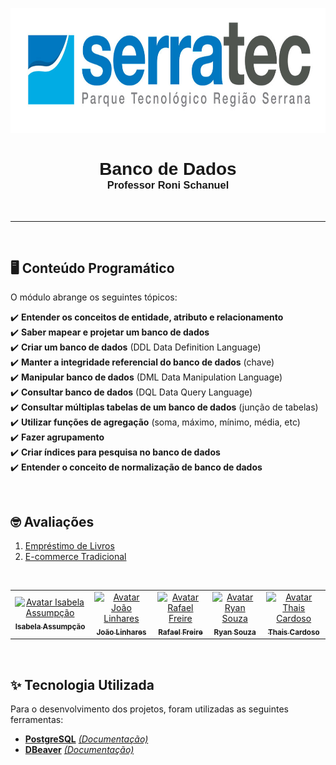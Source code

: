 <p align="center">
   <img height="200px" src="../assets/logoSerratec.jpg" alt="logo serratec"/>
</p>

<div align="center">
  <h1 style="font-family: 'Nunito', sans-serif; margin-bottom: 0;border-bottom: 0; padding-bottom: 0;">Banco de Dados</h1>
  <h3 style="font-family: 'Nunito', sans-serif; margin-top: 0;">Professor Roni Schanuel</h3>
</div>

</br>

---

</br>

## 🖥️ Conteúdo Programático

O módulo abrange os seguintes tópicos:

✔️ **Entender os conceitos de entidade, atributo e relacionamento**</br>
✔️ **Saber mapear e projetar um banco de dados**</br>
✔️ **Criar um banco de dados** (DDL Data Definition Language)</br>
✔️ **Manter a integridade referencial do banco de dados** (chave)</br>
✔️ **Manipular banco de dados** (DML Data Manipulation Language)</br>
✔️ **Consultar banco de dados** (DQL Data Query Language)</br>
✔️ **Consultar múltiplas tabelas de um banco de dados** (junção de tabelas)</br>
✔️ **Utilizar funções de agregação** (soma, máximo, mínimo, média, etc)</br>
✔️ **Fazer agrupamento**</br>
✔️ **Criar índices para pesquisa no banco de dados**</br>
✔️ **Entender o conceito de normalização de banco de dados**</br>

</br>

## 🤓 Avaliações

1. [Empréstimo de Livros](https://github.com/thaiscardosodemello/serratec.residenciatic/blob/main/BancoDeDados/Trabalho%20Final/avaliacao_01.sql)
2. [E-commerce Tradicional](https://github.com/thaiscardosodemello/serratec.residenciatic/blob/main/BancoDeDados/Trabalho%20Final/avaliacao_02.sql)


<br/>
<table align="center">
    <tr>
    <td align="center">
      <a href="https://github.com/isabe1l4">
        <img src="https://avatars.githubusercontent.com/u/166730062?v=4" width="100px;" alt="Avatar Isabela Assumpção"/><br>
        <sub>
          <b>Isabela Assumpção</b>
        </sub>
      </a>
    </td>
    <td align="center">
      <a href="https://github.com/JoaoGLinhares">
        <img src="https://avatars.githubusercontent.com/u/177574425?v=4" width="100px;" alt="Avatar João Linhares"/><br>
        <sub>
          <b>João Linhares</b>
        </sub>
      </a>
    </td>
    <td align="center">
      <a href="https://github.com/rafaelfreire3107">
        <img src="https://avatars.githubusercontent.com/u/177573677?v=4" width="100px;" alt="Avatar Rafael Freire"/><br>
        <sub>
          <b>Rafael Freire</b>
        </sub>
      </a>
    </td>
    <td align="center">
      <a href="https://github.com/ryansouza9">
        <img src="https://avatars.githubusercontent.com/u/178517635?v=4" width="100px;" alt="Avatar Ryan Souza"/><br>
        <sub>
          <b>Ryan Souza</b>
        </sub>
      </a>
    </td>
    <td align="center">
      <a href="https://github.com/thaiscardosodemello">
        <img src="https://avatars.githubusercontent.com/u/14929797?v=4" width="100px;" alt="Avatar Thais Cardoso"/><br>
        <sub>
          <b>Thais Cardoso</b>
        </sub>
      </a>
    </td>
</table>

</br>

## ✨ Tecnologia Utilizada

Para o desenvolvimento dos projetos, foram utilizadas as seguintes ferramentas:

- **[PostgreSQL](https://www.postgresql.org)** [*(Documentação)*](https://www.postgresql.org/docs/)</br>
- **[DBeaver](https://dbeaver.io)** [*(Documentação)*](https://dbeaver.com/docs/dbeaver/)</br>